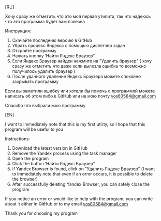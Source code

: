 [RU]

Хочу сразу же отметить что это моя первая утилита, так что надеюсь что это программа будет вам полезна

Инструкция:
1. Скачайте последнию версию в GitHub
2. Убрать процесс Яндекса с помощью диспетчер задач
3. Откройте программу
4. Нажать кнопку 'Найти Яндекс Браузер"
5. Если Яндекс Браузер найден нажмите на "Удалить браузер" ( хочу сразу же отметить что даже если вылезла ошибка то возможно получилось удалить браузер )
6. После удачного удаление Яндекс Браузера можете спокойно закрывать программу

Если вы заметили ошибку или хотели бы помочь с программой можете написать об этом либо в GitHub или на мою почту vos80584@gmail.com

Спасибо что выбрали мою программу

[EN]

I want to immediately note that this is my first utility, so I hope that this program will be useful to you

Instructions:
1. Download the latest version in GitHub
2. Remove the Yandex process using the task manager
3. Open the program
4. Click the button 'Найти Яндекс Браузер"
5. If Yandex Browser is found, click on "Удалить Яндекс Браузер" (I want to immediately note that even if an error occurs, it is possible to delete the browser)
6. After successfully deleting Yandex Browser, you can safely close the program

If you notice an error or would like to help with the program, you can write about it either in GitHub or to my email vos80584@gmail.com

Thank you for choosing my program
